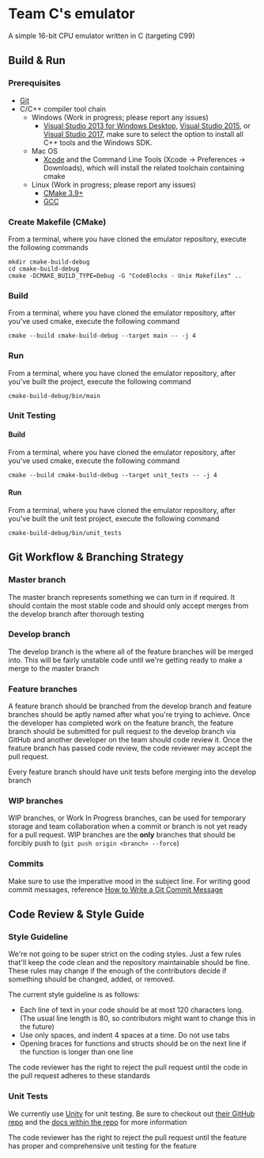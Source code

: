 # Team C's emulator
A simple 16-bit CPU emulator written in C (targeting C99)

## Build &amp; Run

### Prerequisites
- [Git](https://git-scm.com/)
- C/C++ compiler tool chain
    - Windows (Work in progress; please report any issues)
        - [Visual Studio 2013 for Windows Desktop](https://docs.microsoft.com/en-us/visualstudio/releasenotes/vs2013-version-history), [Visual Studio 2015](https://docs.microsoft.com/en-us/visualstudio/releasenotes/vs2015-version-history), or [Visual Studio 2017](https://docs.microsoft.com/en-us/visualstudio/releasenotes/vs2017-relnotes), make sure to select the option to install all C++ tools and the Windows SDK.
    - Mac OS
        - [Xcode](https://developer.apple.com/xcode/downloads/) and the Command Line Tools
        (Xcode -> Preferences -> Downloads), which will install the related toolchain containing cmake
    - Linux (Work in progress; please report any issues)
        - [CMake 3.9+](https://cmake.org/download/)
        - [GCC](https://gcc.gnu.org/)

### Create Makefile (CMake)
From a terminal, where you have cloned the emulator repository, execute the following commands
```
mkdir cmake-build-debug
cd cmake-build-debug
cmake -DCMAKE_BUILD_TYPE=Debug -G "CodeBlocks - Unix Makefiles" ..
```

### Build
From a terminal, where you have cloned the emulator repository, after you've used cmake, execute the following command
```
cmake --build cmake-build-debug --target main -- -j 4
```

### Run
From a terminal, where you have cloned the emulator repository, after you've built the project, execute the following command
```
cmake-build-debug/bin/main
```

### Unit Testing

#### Build
From a terminal, where you have cloned the emulator repository, after you've used cmake, execute the following command
```
cmake --build cmake-build-debug --target unit_tests -- -j 4
```

#### Run
From a terminal, where you have cloned the emulator repository, after you've built the unit test project, execute the following command
```
cmake-build-debug/bin/unit_tests
```

## Git Workflow &amp; Branching Strategy

### Master branch
The master branch represents something we can turn in if required. It should contain the most stable code and
should only accept merges from the develop branch after thorough testing

### Develop branch
The develop branch is the where all of the feature branches will be merged into. This will be fairly unstable code
until we're getting ready to make a merge to the master branch

### Feature branches
A feature branch should be branched from the develop branch and feature branches should be aptly named after what
you're trying to achieve. Once the developer has completed work on the feature branch, the feature branch should be
submitted for pull request to the develop branch via GitHub and another developer on the team should code review it.
Once the feature branch has passed code review, the code reviewer may accept the pull request.

Every feature branch should have unit tests before merging into the develop branch

### WIP branches
WIP branches, or Work In Progress branches, can be used for temporary storage and team collaboration when a commit or
branch is not yet ready for a pull request. WIP branches are the **only** branches that should be forcibly push to
(`git push origin <branch> --force`) 

### Commits
Make sure to use the imperative mood in the subject line. For writing good commit messages,
reference [How to Write a Git Commit Message](https://chris.beams.io/posts/git-commit/)

## Code Review & Style Guide

### Style Guideline
We're not going to be super strict on the coding styles. Just a few rules that'll keep the code clean and the
repository maintainable should be fine. These rules may change if the enough of the contributors decide if something
should be changed, added, or removed. 

The current style guideline is as follows:
- Each line of text in your code should be at most 120 characters long. (The usual line length is 80,
so contributors might want to change this in the future)         
- Use only spaces, and indent 4 spaces at a time. Do not use tabs
- Opening braces for functions and structs should be on the next line if the function is longer than one line

The code reviewer has the right to reject the pull request until the code in the pull request adheres to these
standards

### Unit Tests
We currently use [Unity](http://www.throwtheswitch.org/unity/) for unit testing. Be sure to checkout out
[their GitHub repo](https://github.com/ThrowTheSwitch/Unity) and the 
[docs within the repo](https://github.com/ThrowTheSwitch/Unity/tree/master/docs) for more information

The code reviewer has the right to reject the pull request until the feature has proper and comprehensive unit testing
for the feature